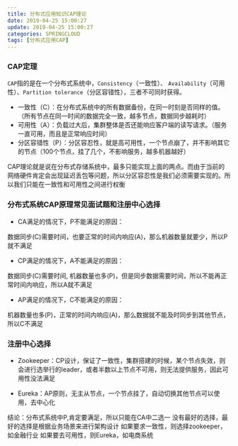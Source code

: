 ```yaml
---
title: 分布式应用知识CAP理论
date: 2019-04-25 15:00:27
update: 2019-04-25 15:00:27
categories: SPRINGCLOUD
tags: [分布式应用CAP]
---
```


### CAP定理

`CAP`指的是在一个分布式系统中，`Consistency`（一致性）、 `Availability`（可用性）、`Partition tolerance`（分区容错性），三者不可同时获得。

<!-- more -->

* 一致性（C）：在分布式系统中的所有数据备份，在同一时刻是否同样的值。（所有节点在同一时间的数据完全一致，越多节点，数据同步越耗时）
* 可用性（A）：负载过大后，集群整体是否还能响应客户端的读写请求。（服务一直可用，而且是正常响应时间）
* 分区容错性（P）：分区容忍性，就是高可用性，一个节点崩了，并不影响其它的节点（100个节点，挂了几个，不影响服务，越多机器越好）

CAP理论就是说在分布式存储系统中，最多只能实现上面的两点。而由于当前的网络硬件肯定会出现延迟丢包等问题，所以分区容忍性是我们必须需要实现的。所以我们只能在一致性和可用性之间进行权衡

### 分布式系统CAP原理常见面试题和注册中心选择

* CA满足的情况下，P不能满足的原因：

数据同步(C)需要时间，也要正常的时间内响应(A)，那么机器数量就要少，所以P就不满足
		
* CP满足的情况下，A不能满足的原因：

数据同步(C)需要时间, 机器数量也多(P)，但是同步数据需要时间，所以不能再正常时间内响应，所以A就不满足

* AP满足的情况下，C不能满足的原因：

机器数量也多(P)，正常的时间内响应(A)，那么数据就不能及时同步到其他节点，所以C不满足

### 注册中心选择

* Zookeeper：CP设计，保证了一致性，集群搭建的时候，某个节点失效，则会进行选举行的leader，或者半数以上节点不可用，则无法提供服务，因此可用性没法满足

* Eureka：AP原则，无主从节点，一个节点挂了，自动切换其他节点可以使用，去中心化

结论：分布式系统中P,肯定要满足，所以只能在CA中二选一
没有最好的选择，最好的选择是根据业务场景来进行架构设计
如果要求一致性，则选择zookeeper，如金融行业
如果要去可用性，则Eureka，如电商系统

